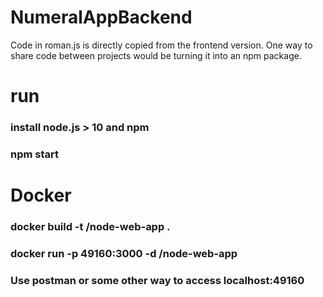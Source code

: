 # NumeralAppBackend

Code in roman.js is directly copied from the frontend version. One way to share code between projects would be turning it into an npm package.

# run
### install node.js > 10 and npm
### npm start

# Docker

### docker build -t <your username>/node-web-app .
### docker run -p 49160:3000 -d <your username>/node-web-app
### Use postman or some other way to access localhost:49160
